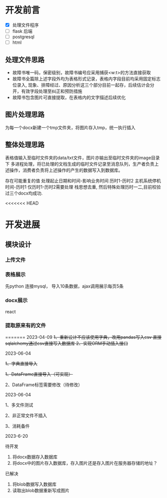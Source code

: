 # 开发前言

- [X] 处理文件程序
- [ ] flask 后端
- [ ] postgresql
- [ ] html

## 处理文件思路

- 故障书唯一码，保密级别，故障书编号应采用捕获<w:t>的方法直接获取
- 故障书全篇除上述字段外均为表格形式记录，表格内字段目前均采用固定标志位录入, 现象、排障经过、原因分析这三个部分目前一起存，后续估计会分开，有效字段处理至纠正和预防措施
- 故障书包含图片可直接提取，在表格内的文字描述后续优化

## 图片处理思路

为每一个docx新建一个tmp文件夹，将图片存入tmp，统一执行插入

## 整体处理思路

表格值输入至临时文件夹的data/txt文件，图片亦输出至临时文件夹的image目录下
多进程处理，将已处理的文档生成的临时文件记录至消息队列，生产者负责上述操作，消费者负责将上述操作的产生的数据写入到数据库。

存在可能重复的值
处理起止日期和时间-影响业务时间
历时1-历时2
主机系统停机时间-历时1
仅历时1-历时2需要处理
栈思想去重, 然后特殊处理历时一二,目前校验过三个docx均成功.

<<<<<<< HEAD

# 开发进展

## 模块设计

### 上传文件

### 表格展示

先python 连接mysql， 导入10条数据，ajax调用展示每页5条

### docx展示

react

### 提取原来有的文件

=======
2023-04-09
~~1、重新设计不应该使用字典，改用pandas写入csv
直接sqlalchemy通过csv直接写入数据库
2、实现ORM手动插入接口~~

2023-06-04

~~1、字典直接导入~~

~~1、DataFrame直接导入（可实现）~~

2、DataFrame标签需要修改（待修改）

2023-06-04

1、多文件测试

2、非正常文件不插入

3、消耗备件

2023-6-20

待开发

1. 将docx数据存入数据库
2. 将docx中的图片存入数据库，存入图片还是存入图片在服务器存储的地址？

已解决

1. 将blob数据写入数据库
2. 读取出blob数据重新写成图片
